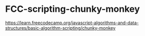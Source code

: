 # FCC-scripting-chunky-monkey
https://learn.freecodecamp.org/javascript-algorithms-and-data-structures/basic-algorithm-scripting/chunky-monkey